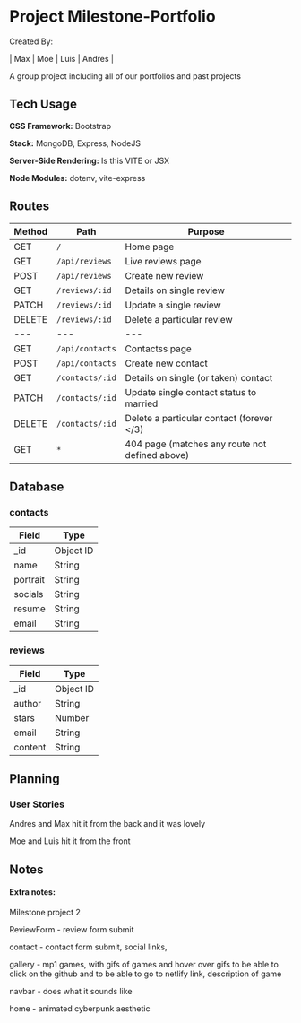 # Project Milestone-Portfolio

Created By:

| Max | Moe | Luis | Andres |

A group project including all of our portfolios and past projects

## Tech Usage

**CSS Framework:** Bootstrap

**Stack:** MongoDB, Express, NodeJS

**Server-Side Rendering:** Is this VITE or JSX

**Node Modules:** dotenv, vite-express

## Routes

| Method | Path            | Purpose                                        |
| ------ | --------------- | ---------------------------------------------- |
| GET    | `/`             | Home page                                      |
| GET    | `/api/reviews`  | Live reviews page                              |
| POST   | `/api/reviews`  | Create new review                              |
| GET    | `/reviews/:id`  | Details on single review                       |
| PATCH  | `/reviews/:id`  | Update a single review                         |
| DELETE | `/reviews/:id`  | Delete a particular review                     |
| ---    | ---             | ---                                            |
| GET    | `/api/contacts` | Contactss page                                 |
| POST   | `/api/contacts` | Create new contact                             |
| GET    | `/contacts/:id` | Details on single (or taken) contact           |
| PATCH  | `/contacts/:id` | Update single contact status to married        |
| DELETE | `/contacts/:id` | Delete a particular contact (forever </3)      |
| GET    | `*`             | 404 page (matches any route not defined above) |

## Database

### contacts

| Field    | Type      |
| -------- | --------- |
| \_id     | Object ID |
| name     | String    |
| portrait | String    |
| socials  | String    |
| resume   | String    |
| email    | String    |

### reviews

| Field   | Type      |
| ------- | --------- |
| \_id    | Object ID |
| author  | String    |
| stars   | Number    |
| email   | String    |
| content | String    |

## Planning

### User Stories

Andres and Max hit it from the back and it was lovely

Moe and Luis hit it from the front

## Notes

#### Extra notes:

Milestone project 2

ReviewForm - review form submit

contact - contact form submit, social links,

gallery - mp1 games, with gifs of games and hover over gifs to be able to click on the github and to be able to go to netlify link, description of game

navbar - does what it sounds like

home - animated cyberpunk aesthetic
